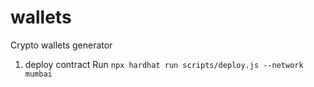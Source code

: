 # wallets
Crypto wallets generator

1. deploy contract
Run `npx hardhat run scripts/deploy.js --network mumbai`
